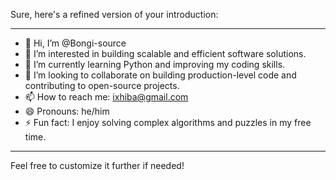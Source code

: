 Sure, here's a refined version of your introduction:

---

- 👋 Hi, I’m @Bongi-source
- 👀 I’m interested in building scalable and efficient software solutions.
- 🌱 I’m currently learning Python and improving my coding skills.
- 💞️ I’m looking to collaborate on building production-level code and contributing to open-source projects.
- 📫 How to reach me: ixhiba@gmail.com
- 😄 Pronouns: he/him
- ⚡ Fun fact: I enjoy solving complex algorithms and puzzles in my free time.

---

Feel free to customize it further if needed!
<!---
Bongi-source/Bongi-source is a ✨ special ✨ repository because its `README.md` (this file) appears on your GitHub profile.
You can click the Preview link to take a look at your changes.
--->
